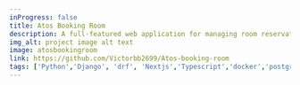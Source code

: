 ```yaml
---
inProgress: false
title: Atos Booking Room
description: A full-featured web application for managing room reservations, including secure user authentication, real-time booking confirmation, and error handling for a seamless user experience.
img_alt: project image alt text
image: atosbookingroom
link: https://github.com/Victorbb2699/Atos-booking-room
tags: ['Python','Django', 'drf', 'Nextjs','Typescript','docker','postgresql']
---
```

